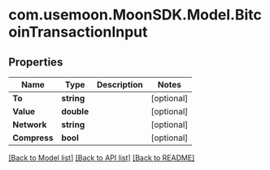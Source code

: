 # com.usemoon.MoonSDK.Model.BitcoinTransactionInput

## Properties

| Name         | Type       | Description | Notes       |
| ------------ | ---------- | ----------- | ----------- |
| **To**       | **string** |             | \[optional] |
| **Value**    | **double** |             | \[optional] |
| **Network**  | **string** |             | \[optional] |
| **Compress** | **bool**   |             | \[optional] |

[\[Back to Model list\]](./#documentation-for-models) [\[Back to API list\]](./#documentation-for-api-endpoints) [\[Back to README\]](./)
